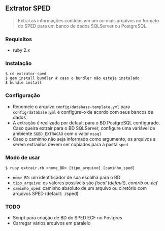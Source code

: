 ## Extrator SPED
> Extrai as informações contidas em um ou mais arquivos no formato do SPED para um banco de dados SQLServer ou PostgreSQL.

### Requisitos
- ruby 2.x

### Instalação
```shell
$ cd extrator-sped
$ gem install bundler # caso o bundler não esteja instalado
$ bundle install
```

### Configuração
- Renomeie o arquivo `config/database-template.yml` para `config/database.yml` e configure-o de acordo com seus bancos de dados
- A extração é realizada por default para o BD PostgreSQL configurado. Caso queira extrair para o BD SQLServer, configure uma variável de ambiente `SGBD_EXTRACAO` com o valor `mssql`
- Caso o caminho não seja informado como argumento, os arquivos a serem extraídos devem ser copiados para a pasta `sped`

### Modo de usar
```shell
$ ruby extrair.rb <nome_BD> [tipo_arquivo] [caminho_sped]
```
- `nome_BD`: um identificador de sua escolha para o BD
- `tipo_arquivo`: os valores possíveis são *fiscal* (*default*), *contrib* ou *ecf*
- `caminho_sped`: caminho absoluto de um arquivo ou diretório com arquivos SPED (default: ./sped)

### TODO
- Script para criação de BD do SPED ECF no Postgres
- Carregar vários arquivos em paralelo
